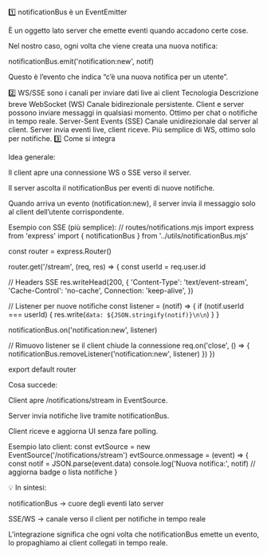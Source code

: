 1️⃣ notificationBus è un EventEmitter

È un oggetto lato server che emette eventi quando accadono certe cose.

Nel nostro caso, ogni volta che viene creata una nuova notifica:

notificationBus.emit('notification:new', notif)


Questo è l’evento che indica “c’è una nuova notifica per un utente”.

2️⃣ WS/SSE sono i canali per inviare dati live ai client
Tecnologia	Descrizione breve
WebSocket (WS)	Canale bidirezionale persistente. Client e server possono inviare messaggi in qualsiasi momento. Ottimo per chat o notifiche in tempo reale.
Server-Sent Events (SSE)	Canale unidirezionale dal server al client. Server invia eventi live, client riceve. Più semplice di WS, ottimo solo per notifiche.
3️⃣ Come si integra

Idea generale:

Il client apre una connessione WS o SSE verso il server.

Il server ascolta il notificationBus per eventi di nuove notifiche.

Quando arriva un evento (notification:new), il server invia il messaggio solo al client dell’utente corrispondente.

Esempio con SSE (più semplice):
// routes/notifications.mjs
import express from 'express'
import { notificationBus } from '../utils/notificationBus.mjs'

const router = express.Router()

router.get('/stream', (req, res) => {
  const userId = req.user.id

  // Headers SSE
  res.writeHead(200, {
    'Content-Type': 'text/event-stream',
    'Cache-Control': 'no-cache',
    Connection: 'keep-alive',
  })

  // Listener per nuove notifiche
  const listener = (notif) => {
    if (notif.userId === userId) {
      res.write(`data: ${JSON.stringify(notif)}\n\n`)
    }
  }

  notificationBus.on('notification:new', listener)

  // Rimuovo listener se il client chiude la connessione
  req.on('close', () => {
    notificationBus.removeListener('notification:new', listener)
  })
})

export default router


Cosa succede:

Client apre /notifications/stream in EventSource.

Server invia notifiche live tramite notificationBus.

Client riceve e aggiorna UI senza fare polling.

Esempio lato client:
const evtSource = new EventSource('/notifications/stream')
evtSource.onmessage = (event) => {
  const notif = JSON.parse(event.data)
  console.log('Nuova notifica:', notif)
  // aggiorna badge o lista notifiche
}


💡 In sintesi:

notificationBus → cuore degli eventi lato server

SSE/WS → canale verso il client per notifiche in tempo reale

L’integrazione significa che ogni volta che notificationBus emette un evento, lo propaghiamo ai client collegati in tempo reale.